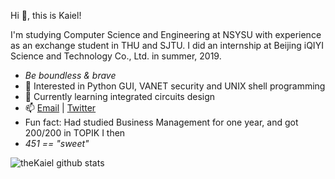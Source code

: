 <!---About me--->

Hi 👋, this is Kaiel!

I'm studying Computer Science and Engineering at NSYSU with experience as an exchange student in THU and SJTU.
I did an internship at Beijing iQIYI Science and Technology Co., Ltd. in summer, 2019.

- *Be boundless & brave*
- 🔭 Interested in Python GUI, VANET security and UNIX shell programming
- 🌱 Currently learning integrated circuits design
- 📫 [Email](mailto:thekaiel451@gmail.com) | [Twitter](https://twitter.com/theKaiel451)
- Fun fact: Had studied Business Management for one year, and got 200/200 in TOPIK Ⅰ then
- *451 == "sweet"*

<!---GitHub Stats--->

![theKaiel github stats](https://github-readme-stats.vercel.app/api?username=theKaiel&show_icons=true)
